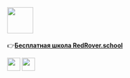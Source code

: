 ## <img src="https://static.tildacdn.com/tild6136-3835-4838-b864-653364633663/logo-people.svg" width="60" height="60"> ##
👉[**Бесплатная школа RedRover.school**](https://redrover.school/)

[<img src="https://cdn.pixabay.com/photo/2020/11/24/10/03/telegram-5772057_960_720.png" width="30" height="30">](https://t.me/redroverschool) [<img src="https://cdn3.iconfinder.com/data/icons/logos-and-brands-adobe/512/306_Slack-512.png" width="30" height="30">](https://join.slack.com/t/redroverschool/shared_invite/zt-1rlddmdtx-c~LsIrOEgV5OjoR6jb4pwQ)

